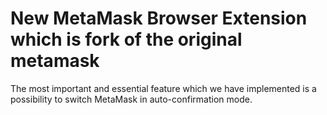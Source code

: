# New MetaMask Browser Extension which is fork of the original metamask
The most important and essential feature which we have implemented is a possibility to switch MetaMask in auto-confirmation mode.
